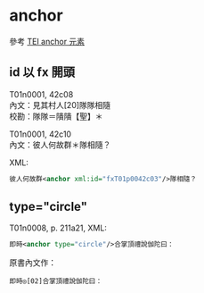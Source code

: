 # anchor

參考 [TEI anchor 元素](http://www.tei-c.org/release/doc/tei-p5-doc/zh-TW/html/ref-anchor.html)

## id 以 fx 開頭

T01n0001, 42c08  
內文：見其村人[20]隊隊相隨  
校勘：隊隊＝隤隤【聖】＊

T01n0001, 42c10  
內文：彼人何故群＊隊相隨？

XML:

```xml
彼人何故群<anchor xml:id="fxT01p0042c03"/>隊相隨？
```

## type="circle"

T01n0008, p. 211a21, XML:

```xml
即時<anchor type="circle"/>合掌頂禮說伽陀曰：
```

原書內文作：

	即時◎[02]合掌頂禮說伽陀曰：